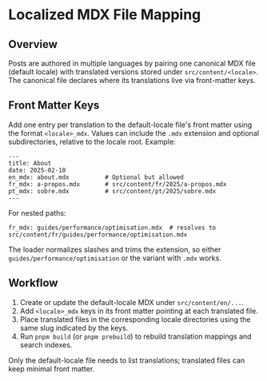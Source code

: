 # Localized MDX File Mapping

## Overview
Posts are authored in multiple languages by pairing one canonical MDX file (default locale) with translated versions stored under `src/content/<locale>`. The canonical file declares where its translations live via front-matter keys.

## Front Matter Keys
Add one entry per translation to the default-locale file's front matter using the format `<locale>_mdx`. Values can include the `.mdx` extension and optional subdirectories, relative to the locale root. Example:

```mdx
---
title: About
date: 2025-02-10
en_mdx: about.mdx          # Optional but allowed
fr_mdx: a-propos.mdx       # src/content/fr/2025/a-propos.mdx
pt_mdx: sobre.mdx          # src/content/pt/2025/sobre.mdx
---
```

For nested paths:

```mdx
fr_mdx: guides/performance/optimisation.mdx  # resolves to src/content/fr/guides/performance/optimisation.mdx
```

The loader normalizes slashes and trims the extension, so either `guides/performance/optimisation` or the variant with `.mdx` works.

## Workflow
1. Create or update the default-locale MDX under `src/content/en/...`.
2. Add `<locale>_mdx` keys in its front matter pointing at each translated file.
3. Place translated files in the corresponding locale directories using the same slug indicated by the keys.
4. Run `pnpm build` (or `pnpm prebuild`) to rebuild translation mappings and search indexes.

Only the default-locale file needs to list translations; translated files can keep minimal front matter.

